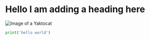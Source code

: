 # Hello I am adding a heading here
![Image of a Yaktocat](https://octodex.github.com/images/yaktocat.png)
```python
print('hello world')
```
